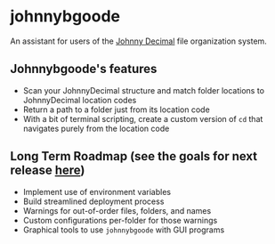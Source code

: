 # johnnybgoode

An assistant for users of the [Johnny Decimal](https://johnnydecimal.com) file organization system.

## Johnnybgoode's features

- Scan your JohnnyDecimal structure and match folder locations to JohnnyDecimal location codes
- Return a path to a folder just from its location code
- With a bit of terminal scripting, create a custom version of `cd` that navigates purely from the location code

## Long Term Roadmap (see the goals for next release [here](https://github.com/SwissArmyWrench/johnnybgoode/blob/main/GOALPOSTS.md))

- Implement use of environment variables
- Build streamlined deployment process
- Warnings for out-of-order files, folders, and names
- Custom configurations per-folder for those warnings
- Graphical tools to use `johnnybgoode` with GUI programs
